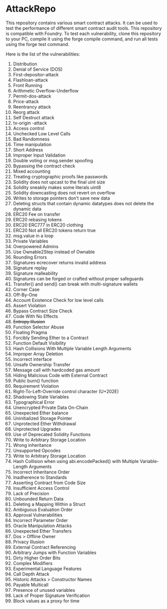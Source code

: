 # AttackRepo
This repository contains various smart contract attacks. It can be used to test the performance of different smart contract audit tools. This repository is compatible with Foundry. To test each vulnerability, clone this repository to your PC, compile it using the forge compile command, and run all tests using the forge test command.

Here is the list of the vulnerabilities: 

 
 1.	Distribution
 2.	Denial of Service (DOS)
 3.	First-depositor-attack
 4.	Flashloan-attack
 5.	Front Running
 6.	Arithmetic Overflow-Underflow
 7.	Permit-dos-attack
 8.	Price-attack
 9.	Reentrancy attack
10.	Reorg attack
11.	Self Destruct attack
12.	tx-origin -attack
13.	Access control
14.	Unchecked Low Level Calls
15.	Bad Randomness
16.	Time manipulation
17.	Short Address
18.	Improper Input Validation
19.	Double voting or msg.sender spoofing
20.	Bypassing the contract check
21.	Mixed accounting
22.	Treating cryptographic proofs like passwords
23.	Solidity does not upcast to the final uint size
24.	Solidity sneakily makes some literals uint8
25.	Solidity downcasting does not revert on overflow
26.	Writes to storage pointers don’t save new data
27.	Deleting structs that contain dynamic datatypes does not delete the dynamic data
28.	ERC20 Fee on transfer
29.	ERC20 rebasing tokens
30.	ERC20 ERC777 in ERC20 clothing
31.	ERC20 Not all ERC20 tokens return true
32.	msg.value in a loop
33.	Private Variables
34.	Overpowered Admins
35.	Use Ownable2Step instead of Ownable
36.	Rounding Errors
37.	Signatures ecrecover returns invalid address
38.	Signature replay
39.	Signature malleability
40.	Signatures can be forged or crafted without proper safeguards
41.	Transfer() and send() can break with multi-signature wallets
42.	Corner Case
43.	Off-By-One
44.	Account Existence Check for low level calls
45.	Assert Violation
46.	Bypass Contract Size Check
47.	Code With No Effects
48.	~~Entropy Illusion~~
49.	Function Selector Abuse
50.	Floating Pragma
51.	Forcibly Sending Ether to a Contract
52.	Function Default Visibility
53.	Hash Collisions With Multiple Variable Length Arguments
54.	Improper Array Deletion
55.	Incorrect interface
56.	Unsafe Ownership Transfer
57.	Message call with hardcoded gas amount
58.	Hiding Malicious Code with External Contract
59.	Public burn() function
60.	Requirement Violation
61.	Right-To-Left-Override control character (U+202E)
62.	Shadowing State Variables
63.	Typographical Error
64.	Unencrypted Private Data On-Chain
65.	Unexpected Ether balance
66.	Uninitialized Storage Pointer
67.	Unprotected Ether Withdrawal
68.	Unprotected Upgrades
69.	Use of Deprecated Solidity Functions
70.	Write to Arbitrary Storage Location
71.	Wrong inheritance
72.	Unsupported Opcodes
73.	Write to Arbitrary Storage Location
74.	Hash Collision when using abi.encodePacked() with Multiple Variable-Length Arguments
75.	Incorrect Inheritance Order
76.	Inadherence to Standards
77.	Asserting Contract from Code Size
78.	Insufficient Access Control
79.	Lack of Precision
80.	Unbounded Return Data
81.	Deleting a Mapping Within a Struct
82.	Ambiguous Evaluation Order
83.	Approval Vulnerabilities
84.	Incorrect Parameter Order
85.	Oracle Manipulation Attacks
86.	Unexpected Ether Transfers
87.	Dos > Offline Owner
88.	Privacy Illusion
89.	External Contract Referencing
90.	Arbitrary Jumps with Function Variables
91.	Dirty Higher Order Bits
92.	Complex Modifiers
93.	Experimental Language Features
94.	Call Depth Attack
95.	Historic Attacks > Constructor Names
96.	Payable Multicall
97.	Presence of unused variables
98.	Lack of Proper Signature Verification
99.	Block values as a proxy for time

 